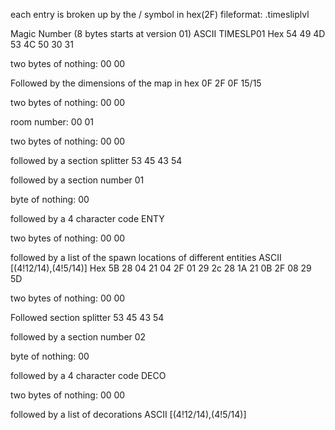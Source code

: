 each entry is broken up by the / symbol in hex(2F)
fileformat: .timesliplvl

Magic Number
(8 bytes starts at version 01)
ASCII
TIMESLP01
Hex
54 49 4D 53 4C 50 30 31

two bytes of nothing:
00 00

Followed by the dimensions of the map in hex
0F 2F 0F
15/15 

two bytes of nothing:
00 00

room number:
00 01

two bytes of nothing:
00 00

followed by a section splitter
53 45 43 54

followed by a section number
01

byte of nothing:
00 

followed by a 4 character code 
ENTY

two bytes of nothing:
00 00

followed by a list of the spawn locations of different entities
ASCII
[(4!12/14),(4!5/14)]
Hex
5B 28 04 21 04 2F 01 29 2c 28 1A 21 0B 2F 08 29 5D

two bytes of nothing:
00 00

Followed section splitter
53 45 43 54

followed by a section number
02

 byte of nothing:
00 

followed by a 4 character code 
DECO


two bytes of nothing:
00 00

followed by a list of decorations
ASCII
[(4!12/14),(4!5/14)]
